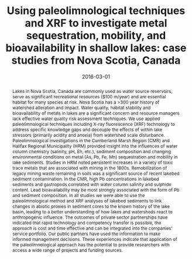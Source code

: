 ---
abstract: "Lakes in Nova Scotia, Canada are commonly used as water source reservoirs, serve as significant recreational resources ($100 m/year) and are essential habitat for many species at risk. Nova Scotia has a >300 year history of watershed alteration and impact.  Water quality, habitat stability and bioavailability of metals in lakes are a significant concern and resource managers lack effective water quality risk assessment techniques. We use applied paleolimnological techniques including X-ray fluorescence (XRF) technology to address specific knowledge gaps and decouple the effects of within lake stressors (primarily acidity and anoxia) from watershed scale disturbance.

Paleolimnological investigations in the Cumberland Marsh Region (CMR) and Halifax Regional Municipality (HRM) provided  insight into the influences of water column chemistry (salinity, pH, Eh, etc.), sediment composition and changing environmental conditions on metal (As, Pb, Fe, Mn) sequestration and mobility in lake sediments.  Studies in HRM noted persistent increases in a variety of toxic trace metals that are associated with mining in the 1800s. Remobilization of legacy mining waste remaining in soils was a significant source of recent lakebed sediment contamination. In the CMR, high Pb concentrations in lakebed sediments and gastropods correlated with water column salinity and sulphide content. Lead bioavailability may be most strongly associated with the form of Pb and sediment composition.

In all studies we were able to use the paleolimnological method and XRF analyses of lakebed sediments to link changes in abiotic proxies in sediment cores to the known history of the lake basin, leading to a better understanding of how lakes and watersheds react to anthropogenic influence.  The outcomes of private sector partnerships have indicated that rapid technology and competency transfer is possible, the approach is cost and time effective and can be integrated into the companies’ service portfolio. Our public partners have used the information to make informed management decisions. These experiences indicate that application of the paleolimnological approach has the potential to provide researchers with access a wide range of projects and funding sources."
authors: ["I.S. Spooner", "D.W. Dunnington", "Christopher E. White"]
date: "2016-03-01"
doi: "10.1130/abs/2016NE-272067"
featured: false
image:
  caption: ""
  focal_point: ""
  preview_only: false
projects: []
publication: "Geological Socity of America Northeast Sectional Meeting"
publication_short: ""
publication_types: ["1"]
summary: ""
tags: []
title: "Using paleolimnological techniques and XRF to investigate metal sequestration, mobility, and bioavailability in shallow lakes: case studies from Nova Scotia, Canada"
url_code: ""
url_dataset: ""
url_pdf: ""
url_poster: ""
url_project: ""
url_slides: ""
url_source: ""
url_video: ""
---